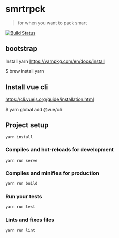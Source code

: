 # smrtrpck

> for when you want to pack smart

[![Build Status](https://travis-ci.org/sstrigler/smrtrpck.svg?branch=master)](https://travis-ci.org/sstrigler/smrtrpck)

## bootstrap

Install yarn https://yarnpkg.com/en/docs/install

$ brew install yarn

## Install vue cli

https://cli.vuejs.org/guide/installation.html

$ yarn global add @vue/cli

## Project setup
```
yarn install
```

### Compiles and hot-reloads for development
```
yarn run serve
```

### Compiles and minifies for production
```
yarn run build
```

### Run your tests
```
yarn run test
```

### Lints and fixes files
```
yarn run lint
```
